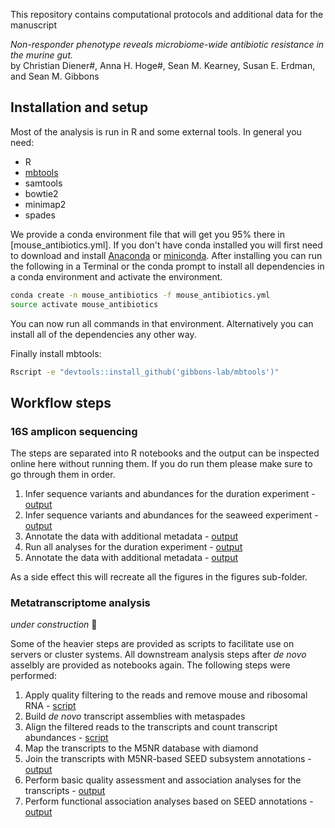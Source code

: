 This repository contains computational protocols and additional data
for the manuscript

*Non-responder phenotype reveals microbiome-wide antibiotic resistance in the murine gut.*<br>
by Christian Diener#, Anna H. Hoge#, Sean M. Kearney, Susan E. Erdman, and Sean M. Gibbons

## Installation and setup

Most of the analysis is run in R and some external tools. In general you need:

- R
- [mbtools](https://github.com/gibbons-lab/mbtools)
- samtools
- bowtie2
- minimap2
- spades

We provide a conda environment file that will get you 95% there in [mouse_antibiotics.yml]. If you don't have
conda installed you will first need to download and install [Anaconda](https://www.anaconda.com/distribution/) or [miniconda](https://docs.conda.io/en/latest/miniconda.html). After installing you can run the following in a Terminal
or the conda prompt to install all dependencies in a conda environment and activate the environment.

```bash
conda create -n mouse_antibiotics -f mouse_antibiotics.yml
source activate mouse_antibiotics
```

You can now run all commands in that environment. Alternatively you can install all of the dependencies 
any other way. 

Finally install mbtools:

```bash
Rscript -e "devtools::install_github('gibbons-lab/mbtools')"
```

## Workflow steps

### 16S amplicon sequencing

The steps are separated into R notebooks and the output can be inspected online here without running them.
If you do run them please make sure to go through them in order.

1. Infer sequence variants and abundances for the duration experiment - [output](https://gibbons-lab.github.io/mouse_antibioticsasvs_duration.nb.html)
2. Infer sequence variants and abundances for the seaweed experiment - [output](https://gibbons-lab.github.io/mouse_antibioticsasvs_seaweed.nb.html)
3. Annotate the data with additional metadata - [output](https://gibbons-lab.github.io/mouse_antibioticspreprocessing.nb.html)
4. Run all analyses for the duration experiment - [output](https://gibbons-lab.github.io/mouse_antibioticsduration.nb.html)
5. Annotate the data with additional metadata - [output](https://gibbons-lab.github.io/mouse_antibioticsseaweed.nb.html) 

As a side effect this will recreate all the figures in the figures sub-folder.

### Metatranscriptome analysis

*under construction* :construction:

Some of the heavier steps are provided as scripts to facilitate use on servers or cluster
systems. All downstream analysis steps after *de novo* asselbly are provided as notebooks 
again. The following steps were performed:

1. Apply quality filtering to the reads and remove mouse and ribosomal RNA - [script](preprocess_rnaseq.R)
2. Build *de novo* transcript assemblies with metaspades
3. Align the filtered reads to the transcripts and count transcript abundances - [script](txcount.R)
4. Map the transcripts to the M5NR database with diamond
5. Join the transcripts with M5NR-based SEED subsystem annotations - [output](https://gibbons-lab.github.io/mouse_antibioticsannotations.nb.html)
6. Perform basic quality assessment and association analyses for the transcripts - [output](https://gibbons-lab.github.io/mouse_antibioticstranscripts.nb.html)
7. Perform functional association analyses based on SEED annotations - [output](https://gibbons-lab.github.io/mouse_antibioticsfunctional.nb.html)